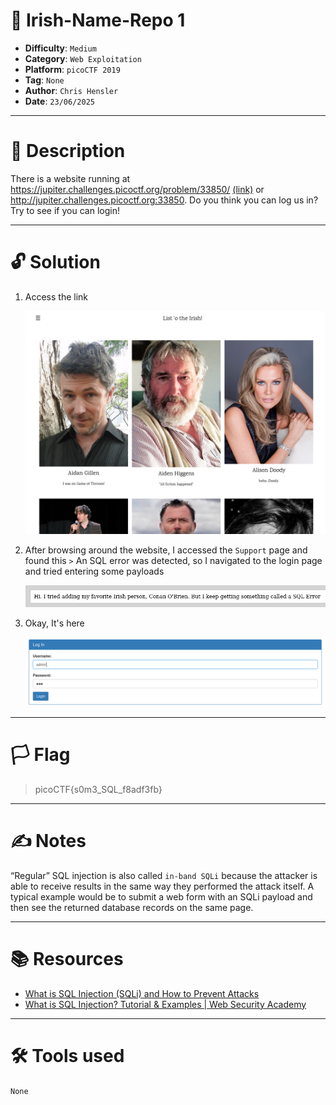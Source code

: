 # :briefcase: Irish-Name-Repo 1

- **Difficulty**: `Medium`
- **Category**: `Web Exploitation`
- **Platform**: `picoCTF 2019`
- **Tag**: `None`
- **Author**: `Chris Hensler`
- **Date**: `23/06/2025`

---

# :pencil: Description

There is a website running at https://jupiter.challenges.picoctf.org/problem/33850/ [(link)](https://play.picoctf.org/practice/challenge/80) or http://jupiter.challenges.picoctf.org:33850. Do you think you can log us in? Try to see if you can login!

---

# :unlock: Solution

1. Access the link

    ![image1](images/image1.png)

2. After browsing around the website, I accessed the `Support` page and found this `>` An SQL error was detected, so I navigated to the login page and tried entering some payloads

    ![image2](images/image2.png)

3. Okay, It's here

    ![image3](images/image3.png)

---

# :white_flag: Flag

> picoCTF{s0m3_SQL_f8adf3fb}

---

# :writing_hand: Notes

“Regular” SQL injection is also called `in-band SQLi` because the attacker is able to receive results in the same way they performed the attack itself. A typical example would be to submit a web form with an SQLi payload and then see the returned database records on the same page.

---

# :books: Resources

- [What is SQL Injection (SQLi) and How to Prevent Attacks](https://www.acunetix.com/websitesecurity/sql-injection/)
- [What is SQL Injection? Tutorial & Examples | Web Security Academy](https://portswigger.net/web-security/sql-injection)

---

# :hammer_and_wrench: Tools used

`None`

